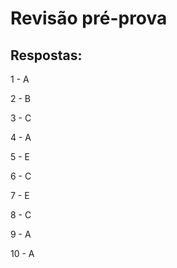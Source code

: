 # Revisão pré-prova
## Respostas:
1 - A

2 - B

3 - C

4 - A

5 - E

6 - C

7 - E

8 - C

9 - A

10 - A
